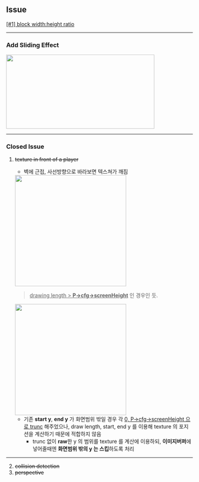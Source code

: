 ## Issue

[\[#1\] block width:height ratio](https://github.com/m1n-q/cub3D/issues/1)


------

### Add Sliding Effect

<img src="https://user-images.githubusercontent.com/68891716/149284666-c5510919-49a0-49d3-883a-c7194d83d68c.gif"  width="400" height="200"/>

------


### Closed Issue

1. ~~texture in front of a player~~
	- 벽에 근접, 사선방향으로 바라보면 텍스쳐가 깨짐

	<img src="https://user-images.githubusercontent.com/68891716/149085919-8413facd-2ee3-4d8f-be37-c9a852d38d8f.png"  width="300" height="300"/>

	> <u>drawing length > **P->cfg->screenHeight**</u> 인 경우인 듯.
	<img src="https://user-images.githubusercontent.com/68891716/149085929-db4b3818-7d9f-4778-ac08-45058e8ca3d5.png"  width="300" height="300"/>

	- 기존 **start y**, **end y** 가 화면범위 밖일 경우 각 <u>0, P->cfg->screenHeight 으로 trunc</u> 해주었으나, draw length, start, end y 를 이용해 texture 의 포지션을 계산하기 때문에 적합하지 않음
		- trunc 없이 **raw**한 y 의 범위를 texture 를 계산에 이용하되, **이미지버퍼**에 넣어줄때엔 **화면범위 밖의 y 는 스킵**하도록 처리
------

2. ~~collision detection~~
3. ~~perspective~~




